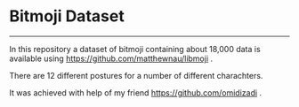 
# Bitmoji Dataset
------

In this repository a dataset of bitmoji containing about 18,000 data is available using 
https://github.com/matthewnau/libmoji .

There are 12 different postures for a number of different charachters.

It was achieved with help of my friend https://github.com/omidizadi .
